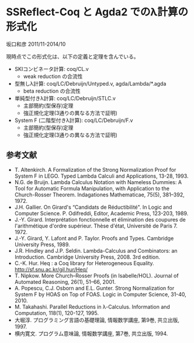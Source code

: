 # SSReflect-Coq と Agda2 でのλ計算の形式化

坂口和彦 2011/11-2014/10

現時点でこの形式化は、以下の定義と定理を含んでいる。

* SKIコンビネータ計算: coq/CL.v
    * weak reduction の合流性
* 型無しλ計算: coq/LC/Debruijn/Untyped.v, agda/Lambda/*.agda
    * beta reduction の合流性
* 単純型付きλ計算: coq/LC/Debruijn/STLC.v
    * 主部簡約(型保存)定理
    * 強正規化定理(3通りの異なる方法で証明)
* System F (二階型付きλ計算): coq/LC/Debruijn/F.v
    * 主部簡約(型保存)定理
    * 強正規化定理(3通りの異なる方法で証明)

## 参考文献

* T. Altenkirch. A Formalization of the Strong Normalization Proof for System F in LEGO. Typed Lambda Calculi and Applications, 13-28, 1993.
* N.G. de Bruijn. Lambda Calculus Notation with Nameless Dummies: A Tool for Automatic Formula Manipulation, with Application to the Church-Rosser Theorem. Indagationes Mathematicae, 75(5), 381–392, 1972.
* J.H. Gallier. On Girard's “Candidats de Réductibilité". In Logic and Computer Science. P. Odifreddi, Editor, Academic Press, 123-203, 1989.
* J.-Y. Girard. Interprétation fonctionnelle et élimination des coupures de l'arithmétique d'ordre supérieur. Thèse d'état, Université de Paris 7. 1972.
* J.-Y. Girard, Y. Lafont and P. Taylor. Proofs and Types. Cambridge University Press, 1989.
* J.R. Hindley and J.P. Seldin. Lambda-Calculus and Combinators: an Introduction. Cambridge University Press, 2008. 3rd edition.
* C.-K. Hur. Heq : a Coq library for Heterogeneous Equality. http://sf.snu.ac.kr/gil.hur/Heq/
* T. Nipkow. More Church–Rosser Proofs (in Isabelle/HOL). Journal of Automated Reasoning, 26(1), 51–66, 2001.
* A. Popescu, C.J. Osborn and E.L. Gunter. Strong Normalization for System F by HOAS on Top of FOAS. Logic in Computer Science, 31-40, 2010.
* M. Takahashi. Parallel Reductions in λ-Calculus. Information and Computation, 118(1), 120-127, 1995.
* 大堀淳. プログラミング言語の基礎理論, 情報数学講座, 第9巻, 共立出版, 1997.
* 横内寛文. プログラム意味論, 情報数学講座, 第7巻, 共立出版, 1994.
